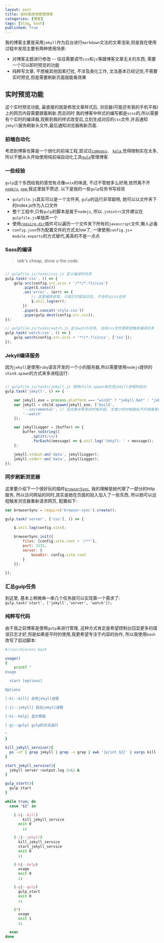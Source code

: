 ```yaml
---
layout: post
title: 如何高效地管理博客
categories: [博客]
tags: [blog, bash]
published: True
---
```


我的博客主要是采用`jekyll`作为后台进行`markdown`文法的文章渲染,但是我在使用过程中发现主要有两种使用场景:

- 对博客主题进行修改 -- 往往需要调节`css`和`js`等跟博客文章无关的东西, 需要一个可以即时预览的功能
- 纯粹写文章, 不想被其他因素打扰, 不涉及美化工作, 文法基本已经记住,不需要实时预览,但是需要刷新页面就能看效果

## 实时预览功能

这个实时预览功能, 最直接的就是修改文章样式后, 浏览器(可能还有我的手机平板)上的网页内容需要跟着刷新.而且同时
我的博客中样式的编写都是`scss`的,所以需要有个实时的编译器,观察到我的样式改变后,立刻生成对应的`css`文件,并且通知
`jekyll`服务刷新头文件,最后通知浏览器刷新页面.


### 前端自动化

考虑到博客也算是一个弱化的前端工程,尝试过[`compass`](http://compass-style.org/)、
[`kola`](http://koala-app.com/),觉得限制实在太多,
所以干脆从头开始使用纯前端自动化工具[`gulp`](http://www.gulpjs.com.cn/)管理博客.

### 一些经验

`gulp`这个东西给我的感觉有点像`unix`的味道, 不过不管她多么好用,依然离不开[`nodejs`](https://nodejs.org/zh-cn/),
[`npm`](https://www.npmjs.com/),我这里就不赘述. 以下是我的一些`gulp`任务书写经验

- `gulpfile.js`其实可以是一个文件夹, `gulp`的运行非常聪明, 她可以以文件夹下的index.js作为入口文件
- 整个工程中,只有`gulp`的脚本是属于`nodejs`, 所以`.jshintrc`文件建议在`gulpfile.js`单独弄一个
- 使用[`require-dir`](https://github.com/aseemk/requireDir)插件可以遍历一个文件夹下所有的`javascript`文件,懒人必备
- `config.json`作为配置文件的方式太low了, 一律使用`config.js`+ `module.exports`的方式替代,美真的不是一点点

### Sass的编译

> talk's cheap, show u the code.

``` javascript 

// gulpfile.js/tasks/css.js 定义编译的任务
gulp.task('css', () => {
    gulp.src(config.src.scss + '/**/*.?(s)css')
        .pipe($.sass())
        .on('error', (err) => {
        	// 这里捕获异常, 只是打印错误日志, 不会终止css任务
            $.util.log(err);
        })
        .pipe($.concat('style.css'))
        .pipe(gulp.dest(config.src.css));
});

// gulpfile.js/tasks/watch.js 定义watch任务, 当有css文件更新就触发编译任务
gulp.task('watch:css', () => {
    gulp.watch(config.src.scss + '**/*.?(s)css', ['css']);
});

```

### Jekyll编译服务

因为`jekyll`是使用`ruby`语言开发的一个小的服务器,所以需要使用`nodejs`提供的`chind.spawn`的方式来多进程运行:

``` javascript 

// gulpfile.js/tasks/jekyll.js 使用child.spawn来完成jekyll进程的启动
gulp.task('jekyll', () => {

    var jekyll_exe = process.platform === "win32" ? "jekyll.bat" : "jekyll";
    var jekyll = child.spawn(jekyll_exe, ['build',
        '--incremental', // 当文章非常多的时候开启, 文章少的时候貌似不开效果更好
        '--watch'
    ]);

    var jekyllLogger = (buffer) => {
        buffer.toString()
            .split(/\n/)
            .forEach((message) => $.util.log('Jekyll: ' + message));
    };

    jekyll.stdout.on('data', jekyllLogger);
    jekyll.stderr.on('data', jekyllLogger);
});

```

### 同步刷新浏览器

这里要介绍下一个很好玩的插件[`browserSync`](https://www.browsersync.io/), 我的理解是她代理了一部分的http服务,
所以访问网站的同时,其实是她在页面的投入加入了一些东西, 所以她可以远程触发浏览器重新请求网页, 配置如下:

```javascript
var browserSync = require('browser-sync').create();

gulp.task('server', ['css'], () => {

	$.util.log(config.site);

    browserSync.init({
        files: [config.site.root + '/**'],
        port: 3131,
        server: {
            baseDir: config.site.root
        }
    });
   
});
```

### 汇总gulp任务

到这里, 基本上稍微串一串几个任务就可以实现第一个需求了: `gulp.task('start', ['jekyll','server', 'watch']);`


### 纯粹写代码

由于我之前博客是使用`gulp`来进行管理, 这种方式肯定是希望控制台回显更多的错误日志才好,但是如果是平时的使用,我更希望专注于内容的协作, 所以我使用`bash`改写了启动脚本:

```bash
#!/usr/bin/env bash

usage()
{
	printf "
Usage

  start [options]

Options

[-k|--kill] 杀死jekyll进程

[-j|--jekyll] 启动jekyll进程

[-h|--help] 显示帮助

[-g|--gulp] gulp的方式运行
	
"
}

kill_jekyll_service(){
  ps -ef | grep jekyll | grep -v grep | awk '{print $2}' | xargs kill -9
}

start_jekyll_service(){
  jekyll server >output.log 2>&1 &
}

gulp_start(){
  gulp start
}

while true; do
  case "$1" in

    (-k|--kill)
	    kill_jekyll_service
      exit 0
	    ;;

    (-j|--jekyll)
      kill_jekyll_service
      start_jekyll_service
      exit 0
      ;;

    (-h|--help)
      usage
      exit 0
      ;;

    (-g|--gulp)
      gulp_start
      exit 0
      ;;

    (*)
      usage
      exit 1
      ;;

  esac
done
```

